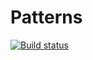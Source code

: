 # Patterns
[![Build status](https://ci.appveyor.com/api/projects/status/ipk07os74mml4yc5?svg=true)](https://ci.appveyor.com/project/IvanNetology/aqa-6)
